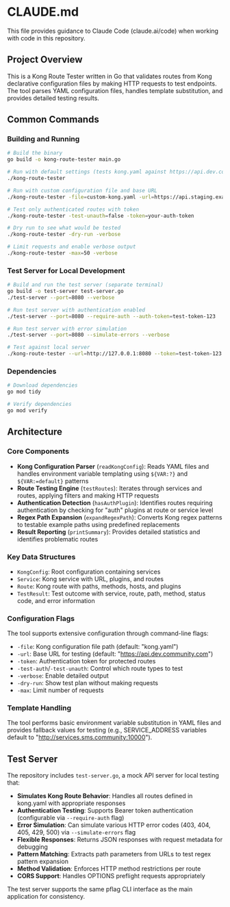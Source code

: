 # CLAUDE.md

This file provides guidance to Claude Code (claude.ai/code) when working with code in this repository.

## Project Overview

This is a Kong Route Tester written in Go that validates routes from Kong declarative configuration files by making HTTP requests to test endpoints. The tool parses YAML configuration files, handles template substitution, and provides detailed testing results.

## Common Commands

### Building and Running
```bash
# Build the binary
go build -o kong-route-tester main.go

# Run with default settings (tests kong.yaml against https://api.dev.community.com)
./kong-route-tester

# Run with custom configuration file and base URL
./kong-route-tester -file=custom-kong.yaml -url=https://api.staging.example.com

# Test only authenticated routes with token
./kong-route-tester -test-unauth=false -token=your-auth-token

# Dry run to see what would be tested
./kong-route-tester -dry-run -verbose

# Limit requests and enable verbose output
./kong-route-tester -max=50 -verbose
```

### Test Server for Local Development
```bash
# Build and run the test server (separate terminal)
go build -o test-server test-server.go
./test-server --port=8080 --verbose

# Run test server with authentication enabled
./test-server --port=8080 --require-auth --auth-token=test-token-123

# Run test server with error simulation
./test-server --port=8080 --simulate-errors --verbose

# Test against local server
./kong-route-tester --url=http://127.0.0.1:8080 --token=test-token-123
```

### Dependencies
```bash
# Download dependencies
go mod tidy

# Verify dependencies
go mod verify
```

## Architecture

### Core Components

- **Kong Configuration Parser** (`readKongConfig`): Reads YAML files and handles environment variable templating using `${VAR:?}` and `${VAR:=default}` patterns
- **Route Testing Engine** (`testRoutes`): Iterates through services and routes, applying filters and making HTTP requests
- **Authentication Detection** (`hasAuthPlugin`): Identifies routes requiring authentication by checking for "auth" plugins at route or service level
- **Regex Path Expansion** (`expandRegexPath`): Converts Kong regex patterns to testable example paths using predefined replacements
- **Result Reporting** (`printSummary`): Provides detailed statistics and identifies problematic routes

### Key Data Structures

- `KongConfig`: Root configuration containing services
- `Service`: Kong service with URL, plugins, and routes
- `Route`: Kong route with paths, methods, hosts, and plugins
- `TestResult`: Test outcome with service, route, path, method, status code, and error information

### Configuration Flags

The tool supports extensive configuration through command-line flags:
- `-file`: Kong configuration file path (default: "kong.yaml")
- `-url`: Base URL for testing (default: "https://api.dev.community.com")
- `-token`: Authentication token for protected routes
- `-test-auth`/`-test-unauth`: Control which route types to test
- `-verbose`: Enable detailed output
- `-dry-run`: Show test plan without making requests
- `-max`: Limit number of requests

### Template Handling

The tool performs basic environment variable substitution in YAML files and provides fallback values for testing (e.g., SERVICE_ADDRESS variables default to "http://services.sms.community:10000").

## Test Server

The repository includes `test-server.go`, a mock API server for local testing that:

- **Simulates Kong Route Behavior**: Handles all routes defined in kong.yaml with appropriate responses
- **Authentication Testing**: Supports Bearer token authentication (configurable via `--require-auth` flag)
- **Error Simulation**: Can simulate various HTTP error codes (403, 404, 405, 429, 500) via `--simulate-errors` flag
- **Flexible Responses**: Returns JSON responses with request metadata for debugging
- **Pattern Matching**: Extracts path parameters from URLs to test regex pattern expansion
- **Method Validation**: Enforces HTTP method restrictions per route
- **CORS Support**: Handles OPTIONS preflight requests appropriately

The test server supports the same pflag CLI interface as the main application for consistency.